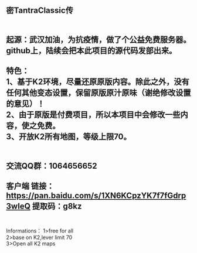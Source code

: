 密TantraClassic传
<br><br><br>
起源：武汉加油，为抗疫情，做了个公益免费服务器。github上，陆续会把本此项目的源代码发部出来。
<br><br>
特色：<br>
1、基于K2环境，尽量还原原版内容。除此之外，没有任何其他变态设置，保留原版原汁原味（谢绝修改设置的意见）！<br>
2、由于原版是付费项目，所以本项目中会修改一些内容，使之免费。<br>
3、开放K2所有地图，等级上限70。<br>
<br><br>
交流QQ群：1064656652
<br><br>
客户端
链接：https://pan.baidu.com/s/1XN6KCpzYK7f7fGdrp3wIeQ 
提取码：g8kz
<br><br>
---------------------------------------------------------------------------------------------------------------
Informations：
1>free for all<br>
2>base on K2,lever limit 70<br>
3>Open all K2 maps<br>
<br>

